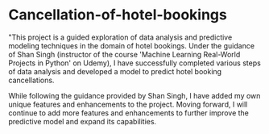 # Cancellation-of-hotel-bookings
"This project is a guided exploration of data analysis and predictive modeling techniques in the domain of hotel bookings. Under the guidance of Shan Singh (instructor of the course 'Machine Learning Real-World Projects in Python' on Udemy), I have successfully completed various steps of data analysis and developed a model to predict hotel booking cancellations. 

While following the guidance provided by Shan Singh, I have added my own unique features and enhancements to the project. Moving forward, I will continue to add more features and enhancements to further improve the predictive model and expand its capabilities.

